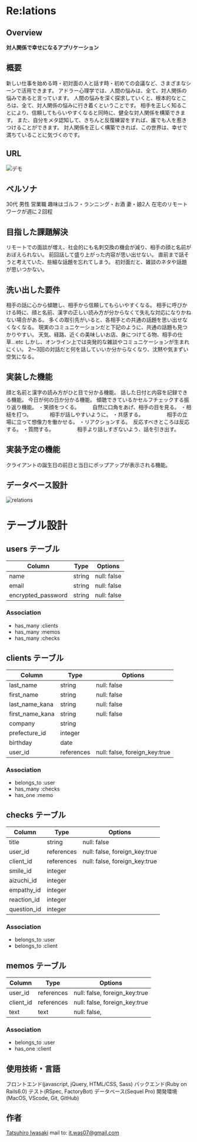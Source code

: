 # Re:lations
 
## Overview
 **対人関係で幸せになるアプリケーション**

## 概要
 新しい仕事を始める時・初対面の人と話す時・初めての会議など、さまざまなシーンで活用できます。
アドラー心理学では、人間の悩みは、全て、対人関係の悩みであると言っています。
人間の悩みを深く探求していくと、根本的なところは、全て、対人関係の悩みに行き着くということです。
相手を正しく知ることにより、信頼してもらいやすくなると同時に、健全な対人関係を構築できます。
また、自分をメタ認知して、きちんと反復練習をすれば、誰でも人を惹きつけることができます。
対人関係を正しく構築できれば、この世界は、幸せで満ちていることに気づくのです。
 
## URL
 
![デモ](https://)
 
## ペルソナ
30代
男性
営業職
趣味はゴルフ・ランニング・お酒
妻・娘2人
在宅のリモートワークが週に２回程

## 目指した課題解決

リモートでの面談が増え、社会的にも名刺交換の機会が減り、相手の顔と名前がおぼえられない。
前回話して盛り上がった内容が思い出せない。
直前まで話そうと考えていた、些細な話題を忘れてしまう。
初対面だと、雑談のネタや話題が思いつかない。

## 洗い出した要件
相手の話に心から傾聴し、相手から信頼してもらいやすくなる。
相手に呼びかける時に、顔と名前、漢字の正しい読み方が分からなくて失礼な対応になりかねない場合がある。
多くの取引先がいると、各相手との共通の話題を思い出せなくなくなる。
現実のコミュニケーションだと下記のように、共通の話題も見つかりやすい。
天気、経路、近くの美味しいお店、身につけてる物、相手の仕草...etc
しかし、オンライン上では突発的な雑談やコミュニケーションが生まれにくい。
2〜3回の対話だと何を話していいか分からなくなり、沈黙や気まずい空気になる。

## 実装した機能
顔と名前と漢字の読み方がひと目で分かる機能。
話した日付と内容を記録できる機能。
今日が何の日か分かる機能。
傾聴できているかセルフチェックする振り返り機能。
・笑顔をつくる。　　　自然に口角をあげ、相手の目を見る。
・相槌を打つ。　　　　相手が話しやすいように。
・共感する。　　　　　相手の立場に立って想像力を働かせる。
・リアクションする。　反応すべきところは反応する。
・質問する。　　　　　相手より話しすぎないよう、話を引き出す。

## 実装予定の機能
クライアントの誕生日の前日と当日にポップアップが表示される機能。

## データベース設計

![relations](https://user-images.githubusercontent.com/72957556/100700575-20730880-33e1-11eb-9b51-56ac6dbc472e.jpeg)


# テーブル設計

## users テーブル

| Column             | Type       | Options     |
| ------------------ | ---------- | ----------- |
| name               | string     | null: false |
| email              | string     | null: false |
| encrypted_password | string     | null: false |


### Association

- has_many  :clients
- has_many  :memos
- has_many  :checks


## clients テーブル

| Column             | Type       | Options                       |
| ------------------ | ---------- | ----------------------------- |
| last_name          | string     | null: false                   |
| first_name         | string     | null: false                   |
| last_name_kana     | string     | null: false                   |
| first_name_kana    | string     | null: false                   |
| company            | string     |                               |
| prefecture_id      | integer    |                               | 
| birthday           | date       |                               |
| user_id            | references | null: false, foreign_key:true |

### Association

- belongs_to  :user
- has_many    :checks
- has_one     :memo


## checks テーブル

| Column            | Type        | Options                        |
| --------------    | ----------- | ------------------------------ |
| title             | string      | null: false                    |
| user_id           | references  | null: false, foreign_key:true  |
| client_id         | references  | null: false, foreign_key:true  |
| smile_id          | integer     |                                |
| aizuchi_id        | integer     |                                |
| empathy_id        | integer     |                                |
| reaction_id       | integer     |                                |
| question_id       | integer     |                                |

### Association

- belongs_to  :user
- belongs_to  :client


## memos テーブル

| Column            | Type       | Options                         |
| ----------------- | ---------- | ------------------------------- |
| user_id           | references | null: false, foreign_key:true   |
| client_id         | references | null: false, foreign_key:true   |
| text              | text       | null: false,                    | 


### Association

- belongs_to :user
- has_one :client

## 使用技術・言語
フロントエンド(javascript, jQuery, HTML/CSS, Sass)
バックエンド(Ruby on Rails6.0)
テスト(RSpec, FactoryBot)
データベース(Sequel Pro)
開発環境(MacOS, VScode, Git, GitHub)

## 作者
 
[Tatsuhiro Iwasaki](https://iwasatat.com/)
mail to: it.was07@gmail.com
